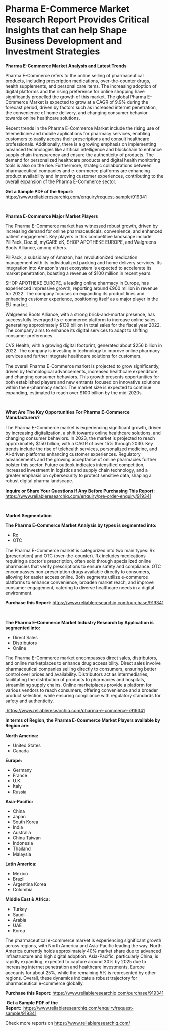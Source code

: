 <p><h1>Pharma E-Commerce Market Research Report Provides Critical Insights that can help Shape Business Development and Investment Strategies</h1></p><p><strong>Pharma E-Commerce Market Analysis and Latest Trends</strong></p>
<p><p>Pharma E-Commerce refers to the online selling of pharmaceutical products, including prescription medications, over-the-counter drugs, health supplements, and personal care items. The increasing adoption of digital platforms and the rising preference for online shopping have significantly propelled the growth of this market. The global Pharma E-Commerce Market is expected to grow at a CAGR of 9.9% during the forecast period, driven by factors such as increased internet penetration, the convenience of home delivery, and changing consumer behavior towards online healthcare solutions.</p><p>Recent trends in the Pharma E-Commerce Market include the rising use of telemedicine and mobile applications for pharmacy services, enabling customers to easily access their prescriptions and consult healthcare professionals. Additionally, there is a growing emphasis on implementing advanced technologies like artificial intelligence and blockchain to enhance supply chain transparency and ensure the authenticity of products. The demand for personalized healthcare products and digital health monitoring tools is also on the rise. Furthermore, strategic collaborations between pharmaceutical companies and e-commerce platforms are enhancing product availability and improving customer experiences, contributing to the overall expansion of the Pharma E-Commerce sector.</p></p>
<p><strong>Get a Sample PDF of the Report:&nbsp;</strong> <a href="https://www.reliableresearchiq.com/enquiry/request-sample/919341?utm_campaign=3058&utm_medium=2&utm_source=Github&utm_content=ia&utm_term=11032025&utm_id=pharma-e-commerce">https://www.reliableresearchiq.com/enquiry/request-sample/919341</a></p>
<p>&nbsp;</p>
<p><strong>Pharma E-Commerce Major Market Players</strong></p>
<p><p>The Pharma E-Commerce market has witnessed robust growth, driven by increasing demand for online pharmaceuticals, convenience, and enhanced patient engagement. Key players in this competitive landscape include PillPack, Doz.pl, myCARE eK, SHOP APOTHEKE EUROPE, and Walgreens Boots Alliance, among others.</p><p>PillPack, a subsidiary of Amazon, has revolutionized medication management with its individualized packing and home delivery services. Its integration into Amazon's vast ecosystem is expected to accelerate its market penetration, boasting a revenue of $100 million in recent years.</p><p>SHOP APOTHEKE EUROPE, a leading online pharmacy in Europe, has experienced impressive growth, reporting around €900 million in revenue for 2022. The company focuses on expanding its product lines and enhancing customer experience, positioning itself as a major player in the EU market.</p><p>Walgreens Boots Alliance, with a strong brick-and-mortar presence, has successfully leveraged its e-commerce platform to increase online sales, generating approximately $139 billion in total sales for the fiscal year 2022. The company aims to enhance its digital services to adapt to shifting consumer preferences.</p><p>CVS Health, with a growing digital footprint, generated about $256 billion in 2022. The company is investing in technology to improve online pharmacy services and further integrate healthcare solutions for customers.</p><p>The overall Pharma E-Commerce market is projected to grow significantly, driven by technological advancements, increased healthcare expenditure, and changing consumer behaviors. This growth presents opportunities for both established players and new entrants focused on innovative solutions within the e-pharmacy sector. The market size is expected to continue expanding, estimated to reach over $100 billion by the mid-2020s.</p></p>
<p>&nbsp;</p>
<p><strong>What Are The Key Opportunities For Pharma E-Commerce Manufacturers?</strong></p>
<p><p>The Pharma E-Commerce market is experiencing significant growth, driven by increasing digitalization, a shift towards online healthcare solutions, and changing consumer behaviors. In 2023, the market is projected to reach approximately $150 billion, with a CAGR of over 15% through 2030. Key trends include the rise of telehealth services, personalized medicine, and AI-driven platforms enhancing customer experiences. Regulatory advancements and the growing acceptance of online pharmacies further bolster this sector. Future outlook indicates intensified competition, increased investment in logistics and supply chain technology, and a greater emphasis on cybersecurity to protect sensitive data, shaping a robust digital pharma landscape.</p></p>
<p><strong>Inquire or Share Your Questions If Any Before Purchasing This Report:</strong> <a href="https://www.reliableresearchiq.com/enquiry/pre-order-enquiry/919341?utm_campaign=3058&utm_medium=2&utm_source=Github&utm_content=ia&utm_term=11032025&utm_id=pharma-e-commerce">https://www.reliableresearchiq.com/enquiry/pre-order-enquiry/919341</a></p>
<p>&nbsp;</p>
<p><strong>Market Segmentation</strong></p>
<p><strong>The Pharma E-Commerce Market Analysis by types is segmented into:</strong></p>
<p><ul><li>Rx</li><li>OTC</li></ul></p>
<p><p>The Pharma E-Commerce market is categorized into two main types: Rx (prescription) and OTC (over-the-counter). Rx includes medications requiring a doctor's prescription, often sold through specialized online pharmacies that verify prescriptions to ensure safety and compliance. OTC encompasses non-prescription drugs available directly to consumers, allowing for easier access online. Both segments utilize e-commerce platforms to enhance convenience, broaden market reach, and improve consumer engagement, catering to diverse healthcare needs in a digital environment.</p></p>
<p><strong>Purchase this Report:&nbsp;</strong><a href="https://www.reliableresearchiq.com/purchase/919341?utm_campaign=3058&utm_medium=2&utm_source=Github&utm_content=ia&utm_term=11032025&utm_id=pharma-e-commerce">https://www.reliableresearchiq.com/purchase/919341</a></p>
<p>&nbsp;</p>
<p><strong>The Pharma E-Commerce Market Industry Research by Application is segmented into:</strong></p>
<p><ul><li>Direct Sales</li><li>Distributors</li><li>Online</li></ul></p>
<p><p>The Pharma E-Commerce market encompasses direct sales, distributors, and online marketplaces to enhance drug accessibility. Direct sales involve pharmaceutical companies selling directly to consumers, ensuring better control over prices and availability. Distributors act as intermediaries, facilitating the distribution of products to pharmacies and hospitals, streamlining supply chains. Online marketplaces provide a platform for various vendors to reach consumers, offering convenience and a broader product selection, while ensuring compliance with regulatory standards for safety and authenticity.</p></p>
<p><a href="https://www.reliableresearchiq.com/pharma-e-commerce-r919341?utm_campaign=3058&utm_medium=2&utm_source=Github&utm_content=ia&utm_term=11032025&utm_id=pharma-e-commerce">&nbsp;https://www.reliableresearchiq.com/pharma-e-commerce-r919341</a></p>
<p><strong>In terms of Region, the Pharma E-Commerce Market Players available by Region are:</strong></p>
<p>
    <p> <strong> North America: </strong>
        <ul>
            <li>United States</li>
            <li>Canada</li>
        </ul>
        </p> 
    <p> <strong> Europe: </strong>
        <ul>
            <li>Germany</li>
            <li>France</li>
            <li>U.K.</li>
            <li>Italy</li>
            <li>Russia</li>
        </ul>
        </p> 
    <p> <strong> Asia-Pacific: </strong>
        <ul>
            <li>China</li>
            <li>Japan</li>
            <li>South Korea</li>
            <li>India</li>
            <li>Australia</li>
            <li>China Taiwan</li>
            <li>Indonesia</li>
            <li>Thailand</li>
            <li>Malaysia</li>
        </ul>
        </p> 
    <p> <strong> Latin America: </strong>
        <ul>
            <li>Mexico</li>
            <li>Brazil</li>
            <li>Argentina Korea</li>
            <li>Colombia</li>
        </ul>
        </p> 
    <p> <strong> Middle East & Africa: </strong>
        <ul>
            <li>Turkey</li>
            <li>Saudi</li>
            <li>Arabia</li>
            <li>UAE</li>
            <li>Korea</li>
        </ul>
    </p>
    </p>
<p><p>The pharmaceutical e-commerce market is experiencing significant growth across regions, with North America and Asia-Pacific leading the way. North America currently holds approximately 40% market share due to advanced infrastructure and high digital adoption. Asia-Pacific, particularly China, is rapidly expanding, expected to capture around 30% by 2025 due to increasing internet penetration and healthcare investments. Europe accounts for about 25%, while the remaining 5% is represented by other regions. Overall, these dynamics indicate a robust trajectory for pharmaceutical e-commerce globally.</p></p>
<p><strong>Purchase this Report: </strong><a href="https://www.reliableresearchiq.com/purchase/919341?utm_campaign=3058&utm_medium=2&utm_source=Github&utm_content=ia&utm_term=11032025&utm_id=pharma-e-commerce">https://www.reliableresearchiq.com/purchase/919341</a></p>
<p>&nbsp;<strong>Get a Sample PDF of the Report:&nbsp;&nbsp;</strong><a href="https://www.reliableresearchiq.com/enquiry/request-sample/919341?utm_campaign=3058&utm_medium=2&utm_source=Github&utm_content=ia&utm_term=11032025&utm_id=pharma-e-commerce">https://www.reliableresearchiq.com/enquiry/request-sample/919341</a></p>
<p><strong></strong></p>
<p>Check more reports on <a href="https://www.reliableresearchiq.com/?utm_campaign=3058&utm_medium=2&utm_source=Github&utm_content=ia&utm_term=11032025&utm_id=pharma-e-commerce">https://www.reliableresearchiq.com/</a></p>